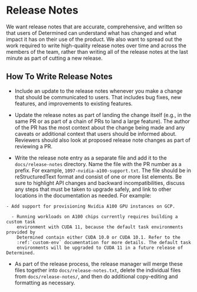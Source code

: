 # Release Notes

We want release notes that are accurate, comprehensive, and written so that
users of Determined can understand what has changed and what impact it has on
their use of the product. We also want to spread out the work required to write
high-quality release notes over time and across the members of the team, rather
than writing all of the release notes at the last minute as part of cutting a
new release.

## How To Write Release Notes

* Include an update to the release notes whenever you make a change that should
  be communicated to users. That includes bug fixes, new features, and
  improvements to existing features.

* Update the release notes as part of landing the change itself (e.g., in the
  same PR or as part of a chain of PRs to land a large feature). The author of
  the PR has the most context about the change being made and any caveats or
  additional context that users should be informed about. Reviewers should also
  look at proposed release note changes as part of reviewing a PR.

* Write the release note entry as a separate file and add it to the
  `docs/release-notes` directory. Name the file with the PR number as a
  prefix. For example, `1097-nvidia-a100-support.txt`. The file should be in
  reStructuredText format and consist of one or more list elements. Be sure to
  highlight API changes and backward incompatibilities, discuss any steps that
  must be taken to upgrade safely, and link to other locations in the
  documentation as needed. For example:

```
- Add support for provisioning Nvidia A100 GPU instances on GCP.

  - Running workloads on A100 chips currently requires building a custom task
    environment with CUDA 11, because the default task environments provided by
    Determined contain either CUDA 10.0 or CUDA 10.1. Refer to the
    :ref:`custom-env` documentation for more details. The default task
    environments will be upgraded to CUDA 11 in a future release of Determined.
```

* As part of the release process, the release manager will merge these files
  together into `docs/release-notes.txt`, delete the individual files from
  `docs/release-notes/`, and then do additional copy-editing and formatting as
  necessary.
